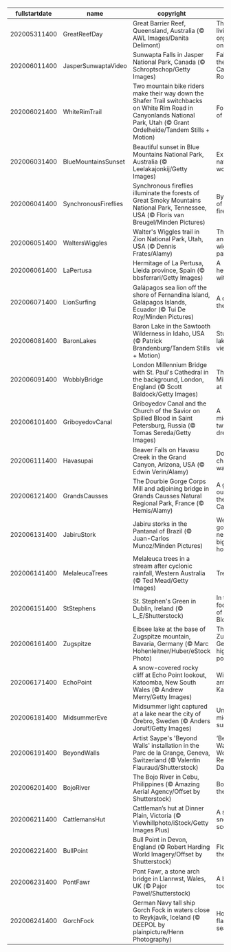 |fullstartdate|name|copyright|title|image|
|--|--|--|--|--|
202005311400|GreatReefDay|Great Barrier Reef, Queensland, Australia (© AWL Images/Danita Delimont)|The largest living organism on Earth|![](/en-AU/2020/06/202005311400GreatReefDay.jpg)|
202006011400|JasperSunwaptaVideo|Sunwapta Falls in Jasper National Park, Canada (© Schroptschop/Getty Images)|Falling for the Canadian Rockies|![](/en-AU/2020/06/202006011400JasperSunwaptaVideo.jpg)|
202006021400|WhiteRimTrail|Two mountain bike riders make their way down the Shafer Trail switchbacks on White Rim Road in Canyonlands National Park, Utah (© Grant Ordelheide/Tandem Stills + Motion)|For the love of bikes|![](/en-AU/2020/06/202006021400WhiteRimTrail.jpg)|
202006031400|BlueMountainsSunset|Beautiful sunset in Blue Mountains National Park, Australia (© Leelakajonkij/Getty Images)|Exploring a natural wonder|![](/en-AU/2020/06/202006031400BlueMountainsSunset.jpg)|
202006041400|SynchronousFireflies|Synchronous fireflies illuminate the forests of Great Smoky Mountains National Park, Tennessee, USA (© Floris van Breugel/Minden Pictures)|By the light of the fireflies|![](/en-AU/2020/06/202006041400SynchronousFireflies.jpg)|
202006051400|WaltersWiggles|Walter's Wiggles trail in Zion National Park, Utah, USA (© Dennis Frates/Alamy)|The long and wiggling path|![](/en-AU/2020/06/202006051400WaltersWiggles.jpg)|
202006061400|LaPertusa|Hermitage of La Pertusa, Lleida province, Spain (© bbsferrari/Getty Images)|A hermitage with a view|![](/en-AU/2020/06/202006061400LaPertusa.jpg)|
202006071400|LionSurfing|Galápagos sea lion off the shore of Fernandina Island, Galápagos Islands, Ecuador (© Tui De Roy/Minden Pictures)|A day for the oceans|![](/en-AU/2020/06/202006071400LionSurfing.jpg)|
202006081400|BaronLakes|Baron Lake in the Sawtooth Wilderness in Idaho, USA (© Patrick Brandenburg/Tandem Stills + Motion)|Stunning lakeside views|![](/en-AU/2020/06/202006081400BaronLakes.jpg)|
202006091400|WobblyBridge|London Millennium Bridge with St. Paul's Cathedral in the background, London, England (© Scott Baldock/Getty Images)|The Millennium at 20|![](/en-AU/2020/06/202006091400WobblyBridge.jpg)|
202006101400|GriboyedovCanal|Griboyedov Canal and the Church of the Savior on Spilled Blood in Saint Petersburg, Russia (© Tomas Sereda/Getty Images)|A midsummer twilight's dream|![](/en-AU/2020/06/202006101400GriboyedovCanal.jpg)|
202006111400|Havasupai|Beaver Falls on Havasu Creek in the Grand Canyon, Arizona, USA (© Edwin Verin/Alamy)|Don’t go chasing waterfalls|![](/en-AU/2020/06/202006111400Havasupai.jpg)|
202006121400|GrandsCausses|The Dourbie Gorge Corps Mill and adjoining bridge in Grands Causses Natural Regional Park, France (© Hemis/Alamy)|A gorge-ous mill in the Causses|![](/en-AU/2020/06/202006121400GrandsCausses.jpg)|
202006131400|JabiruStork|Jabiru storks in the Pantanal of Brazil (© Juan-Carlos Munoz/Minden Pictures)|We’re gonna need a bigger bird house|![](/en-AU/2020/06/202006131400JabiruStork.jpg)|
202006141400|MelaleucaTrees|Melaleuca trees in a stream after cyclonic rainfall, Western Australia (© Ted Mead/Getty Images)|Tree time|![](/en-AU/2020/06/202006141400MelaleucaTrees.jpg)|
202006151400|StStephens|St. Stephen's Green in Dublin, Ireland (© L_E/Shutterstock)|In the footsteps of Leopold Bloom|![](/en-AU/2020/06/202006151400StStephens.jpg)|
202006161400|Zugspitze|Eibsee lake at the base of Zugspitze mountain, Bavaria, Germany (© Marc Hohenleitner/Huber/eStock Photo)|The Zugspitze: Germany's highest point|![](/en-AU/2020/06/202006161400Zugspitze.jpg)|
202006171400|EchoPoint|A snow-covered rocky cliff at Echo Point lookout, Katoomba, New South Wales  (© Andrew Merry/Getty Images)|Winter arrives in Katoomba|![](/en-AU/2020/06/202006171400EchoPoint.jpg)|
202006181400|MidsummerEve|Midsummer light captured at a lake near the city of Örebro, Sweden (© Anders Jorulf/Getty Images)|Under the midnight sun|![](/en-AU/2020/06/202006181400MidsummerEve.jpg)|
202006191400|BeyondWalls|Artist Saype's 'Beyond Walls' installation in the Parc de la Grange, Geneva, Switzerland (© Valentin Flauraud/Shutterstock)|‘Beyond Walls’ for World Refugee Day|![](/en-AU/2020/06/202006191400BeyondWalls.jpg)|
202006201400|BojoRiver|The Bojo River in Cebu, Philippines (© Amazing Aerial Agency/Offset by Shutterstock)|Boating on the Bojo|![](/en-AU/2020/06/202006201400BojoRiver.jpg)|
202006211400|CattlemansHut|Cattleman’s hut at Dinner Plain, Victoria (© Viewhillphoto/iStock/Getty Images Plus)|A seriously snowy scene|![](/en-AU/2020/06/202006211400CattlemansHut.jpg)|
202006221400|BullPoint|Bull Point in Devon, England (© Robert Harding World Imagery/Offset by Shutterstock)|Flowers by the sea|![](/en-AU/2020/06/202006221400BullPoint.jpg)|
202006231400|PontFawr|Pont Fawr, a stone arch bridge in Llanrwst, Wales, UK (© Pajor Pawel/Shutterstock)|A bridge too Fawr|![](/en-AU/2020/06/202006231400PontFawr.jpg)|
202006241400|GorchFock|German Navy tall ship Gorch Fock in waters close to Reykjavík, Iceland (© DEEPOL by plainpicture/Henn Photography)|Hoisting a flag for seafarers|![](/en-AU/2020/06/202006241400GorchFock.jpg)|
